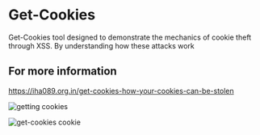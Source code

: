 # Get-Cookies
Get-Cookies tool designed to demonstrate the mechanics of cookie theft through XSS. By understanding how these attacks work

## For more information
https://iha089.org.in/get-cookies-how-your-cookies-can-be-stolen

![getting cookies](https://github.com/user-attachments/assets/369eb19e-5d28-4bb6-9698-40beed40d974)


![get-cookies cookie](https://github.com/user-attachments/assets/10b71fa4-832d-468c-ac67-a1fb3708481c)
